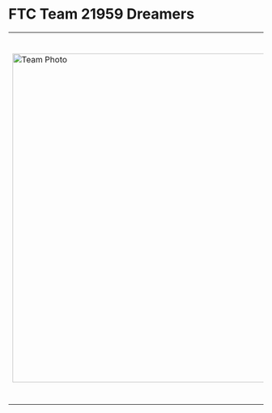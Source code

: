 # FTC Team 21959 Dreamers

<table>
  <tr>
    <td>
      <img src="https://assets.zigao.wang/img/group-photo.jpg" alt="Team Photo" width="650px">
    </td>
    <td>
      <p>Welcome to <strong>FTC Team 21959</strong>, the <em>Dreamers</em>! We’re dedicated to innovation, collaboration, and pushing the boundaries of the FIRST Tech Challenge. Discover more about our journey, achievements, and projects through our official channels.</p>
      <ul>
        <li><strong>Official Website</strong>: <a href="https://21959.com.cn">21959.com.cn</a></li>
        <li><strong>GitHub Repository</strong>: <a href="https://github.com/21959Dreamers">Dreamers GitHub</a></li>
        <li><strong>WeChat Public Account</strong>: Follow us on WeChat for the latest updates!</li>
      </ul>
      <img src="https://github.com/user-attachments/assets/0ab6935f-ee53-4af2-82d8-9a1ec3d60433" alt="WeChat QR Code" width="80px">
    </td>
  </tr>
</table>
